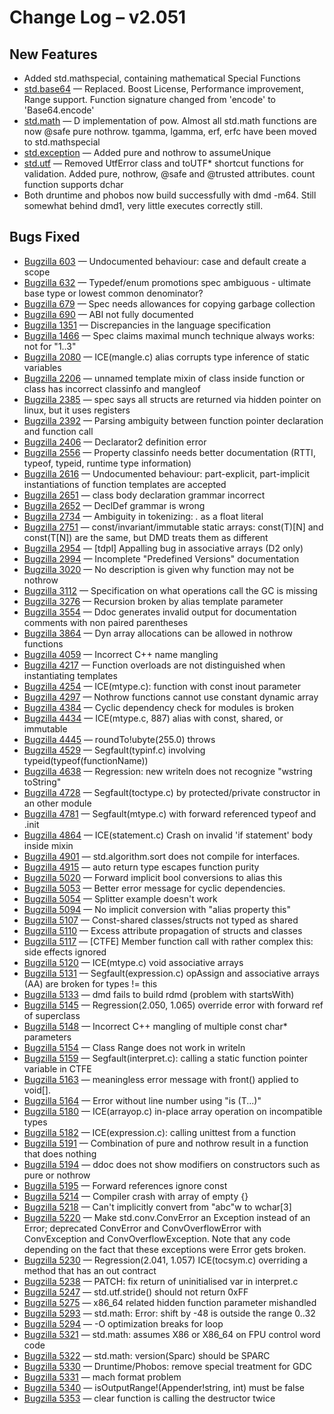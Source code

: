 <h1>Change Log &ndash; v2.051</h1>

<h2 id="new-features">New Features</h2>

* Added std.mathspecial, containing mathematical Special Functions
* [std.base64](/phobos/std_base64) &mdash; Replaced. Boost License,
  Performance improvement, Range support. Function signature changed from
  'encode' to 'Base64.encode'
* [std.math](/phobos/std_math) &mdash; D implementation of pow. Almost all
  std.math functions are now @safe pure nothrow. tgamma, lgamma, erf, erfc
  have been moved to std.mathspecial
* [std.exception](/phobos/std_exception) &mdash; Added pure and nothrow to
  assumeUnique
* [std.utf](/phobos/std_utf) &mdash; Removed UtfError class and toUTF* shortcut
  functions for validation. Added pure, nothrow, @safe and @trusted attributes.
  count function supports dchar
* Both druntime and phobos now build successfully with dmd -m64. Still somewhat
  behind dmd1, very little executes correctly still.

<h2 id="bugs-fixed">Bugs Fixed</h2>

* [Bugzilla 603](/bug/603) &mdash; Undocumented behaviour: case and default create a scope
* [Bugzilla 632](/bug/632) &mdash; Typedef/enum promotions spec ambiguous - ultimate base type or lowest common denominator?
* [Bugzilla 679](/bug/679) &mdash; Spec needs allowances for copying garbage collection
* [Bugzilla 690](/bug/690) &mdash; ABI not fully documented
* [Bugzilla 1351](/bug/1351) &mdash; Discrepancies in the language specification
* [Bugzilla 1466](/bug/1466) &mdash; Spec claims maximal munch technique always works: not for "1..3"
* [Bugzilla 2080](/bug/2080) &mdash; ICE(mangle.c) alias corrupts type inference of static variables
* [Bugzilla 2206](/bug/2206) &mdash; unnamed template mixin of class inside function or class has incorrect classinfo and mangleof
* [Bugzilla 2385](/bug/2385) &mdash; spec says all structs are returned via hidden pointer on linux, but it uses registers
* [Bugzilla 2392](/bug/2392) &mdash; Parsing ambiguity between function pointer declaration and function call
* [Bugzilla 2406](/bug/2406) &mdash; Declarator2 definition error
* [Bugzilla 2556](/bug/2556) &mdash; Property classinfo needs better documentation (RTTI, typeof, typeid, runtime type information)
* [Bugzilla 2616](/bug/2616) &mdash; Undocumented behaviour: part-explicit, part-implicit instantiations of function templates are accepted
* [Bugzilla 2651](/bug/2651) &mdash; class body declaration grammar incorrect
* [Bugzilla 2652](/bug/2652) &mdash; DeclDef grammar is wrong
* [Bugzilla 2734](/bug/2734) &mdash; Ambiguity in tokenizing: _._ as a float literal
* [Bugzilla 2751](/bug/2751) &mdash; const/invariant/immutable static arrays: const(T)[N] and const(T[N]) are the same, but DMD treats them as different
* [Bugzilla 2954](/bug/2954) &mdash; [tdpl] Appalling bug in associative arrays (D2 only)
* [Bugzilla 2994](/bug/2994) &mdash; Incomplete "Predefined Versions" documentation
* [Bugzilla 3020](/bug/3020) &mdash; No description is given why function may not be nothrow
* [Bugzilla 3112](/bug/3112) &mdash; Specification on what operations call the GC is missing
* [Bugzilla 3276](/bug/3276) &mdash; Recursion broken by alias template parameter
* [Bugzilla 3554](/bug/3554) &mdash; Ddoc generates invalid output for documentation comments with non paired parentheses
* [Bugzilla 3864](/bug/3864) &mdash; Dyn array allocations can be allowed in nothrow functions
* [Bugzilla 4059](/bug/4059) &mdash; Incorrect C++ name mangling
* [Bugzilla 4217](/bug/4217) &mdash; Function overloads are not distinguished when instantiating templates
* [Bugzilla 4254](/bug/4254) &mdash; ICE(mtype.c): function with const inout parameter
* [Bugzilla 4297](/bug/4297) &mdash; Nothrow functions cannot use constant dynamic array
* [Bugzilla 4384](/bug/4384) &mdash; Cyclic dependency check for modules is broken
* [Bugzilla 4434](/bug/4434) &mdash; ICE(mtype.c, 887) alias with const, shared, or immutable
* [Bugzilla 4445](/bug/4445) &mdash; roundTo!ubyte(255.0) throws
* [Bugzilla 4529](/bug/4529) &mdash; Segfault(typinf.c) involving typeid(typeof(functionName))
* [Bugzilla 4638](/bug/4638) &mdash; Regression: new writeln does not recognize "wstring toString"
* [Bugzilla 4728](/bug/4728) &mdash; Segfault(toctype.c) by protected/private constructor in an other module
* [Bugzilla 4781](/bug/4781) &mdash; Segfault(mtype.c) with forward referenced typeof and .init
* [Bugzilla 4864](/bug/4864) &mdash; ICE(statement.c) Crash on invalid 'if statement' body inside mixin
* [Bugzilla 4901](/bug/4901) &mdash; std.algorithm.sort does not compile for interfaces.
* [Bugzilla 4915](/bug/4915) &mdash; auto return type escapes function purity
* [Bugzilla 5020](/bug/5020) &mdash; Forward implicit bool conversions to alias this
* [Bugzilla 5053](/bug/5053) &mdash; Better error message for cyclic dependencies.
* [Bugzilla 5054](/bug/5054) &mdash; Splitter example doesn't work
* [Bugzilla 5094](/bug/5094) &mdash; No implicit conversion with "alias property this"
* [Bugzilla 5107](/bug/5107) &mdash; Const-shared classes/structs not typed as shared
* [Bugzilla 5110](/bug/5110) &mdash; Excess attribute propagation of structs and classes
* [Bugzilla 5117](/bug/5117) &mdash; [CTFE] Member function call with rather complex this: side effects ignored
* [Bugzilla 5120](/bug/5120) &mdash; ICE(mtype.c) void associative arrays
* [Bugzilla 5131](/bug/5131) &mdash; Segfault(expression.c) opAssign and associative arrays (AA) are broken for types != this
* [Bugzilla 5133](/bug/5133) &mdash; dmd fails to build rdmd (problem with startsWith)
* [Bugzilla 5145](/bug/5145) &mdash; Regression(2.050, 1.065) override error with forward ref of superclass
* [Bugzilla 5148](/bug/5148) &mdash; Incorrect C++ mangling of multiple const char* parameters
* [Bugzilla 5154](/bug/5154) &mdash; Class Range does not work in writeln
* [Bugzilla 5159](/bug/5159) &mdash; Segfault(interpret.c): calling a static function pointer variable in CTFE
* [Bugzilla 5163](/bug/5163) &mdash; meaningless error message with front() applied to void[].
* [Bugzilla 5164](/bug/5164) &mdash; Error without line number using "is (T...)"
* [Bugzilla 5180](/bug/5180) &mdash; ICE(arrayop.c) in-place array operation on incompatible types
* [Bugzilla 5182](/bug/5182) &mdash; ICE(expression.c): calling unittest from a function
* [Bugzilla 5191](/bug/5191) &mdash; Combination of pure and nothrow result in a function that does nothing
* [Bugzilla 5194](/bug/5194) &mdash; ddoc does not show modifiers on constructors such as pure or nothrow
* [Bugzilla 5195](/bug/5195) &mdash; Forward references ignore const
* [Bugzilla 5214](/bug/5214) &mdash; Compiler crash with array of empty {}
* [Bugzilla 5218](/bug/5218) &mdash; Can't implicitly convert from "abc"w to wchar[3]
* [Bugzilla 5220](/bug/5220) &mdash; Make std.conv.ConvError an Exception instead of an Error; deprecated ConvError and ConvOverflowError with ConvException and ConvOverflowException. Note that any code depending on the fact that these exceptions were Error gets broken.
* [Bugzilla 5230](/bug/5230) &mdash; Regression(2.041, 1.057) ICE(tocsym.c) overriding a method that has an out contract
* [Bugzilla 5238](/bug/5238) &mdash; PATCH: fix return of uninitialised var in interpret.c
* [Bugzilla 5247](/bug/5247) &mdash; std.utf.stride() should not return 0xFF
* [Bugzilla 5275](/bug/5275) &mdash; x86_64 related hidden function parameter mishandled
* [Bugzilla 5293](/bug/5293) &mdash; std.math: Error: shift by -48 is outside the range 0..32
* [Bugzilla 5294](/bug/5294) &mdash; -O optimization breaks for loop
* [Bugzilla 5321](/bug/5321) &mdash; std.math: assumes X86 or X86_64 on FPU control word code
* [Bugzilla 5322](/bug/5322) &mdash; std.math: version(Sparc) should be SPARC
* [Bugzilla 5330](/bug/5330) &mdash; Druntime/Phobos: remove special treatment for GDC
* [Bugzilla 5331](/bug/5331) &mdash; mach format problem
* [Bugzilla 5340](/bug/5340) &mdash; isOutputRange!(Appender!string, int) must be false
* [Bugzilla 5353](/bug/5353) &mdash; clear function is calling the destructor twice
